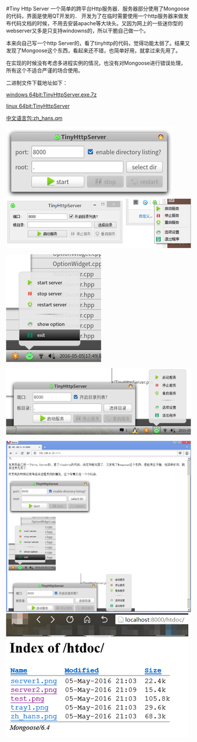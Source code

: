 #Tiny Http Server
一个简单的跨平台Http服务器．服务器部分使用了Mongoose的代码，界面是使用QT开发的．
开发为了在临时需要使用一个http服务器来做发布代码文档的时候，不用去安装apache等大块头。又因为网上的一些迷你型的webserver又多是只支持windowns的，所以干脆自己做一个。

本来向自己写一个http Server的，看了tinyhttp的代码，觉得功能太弱了。结果又发现了Mongoose这个东西，看起来还不错，也简单好用，就拿过来先用了。

在实现的时候没有考虑多进程实例的情况，也没有对Mongoose进行错误处理，所有这个不适合严谨的场合使用。

二进制文件下载地址如下：

[windows 64bit:TinyHttpServer.exe.7z](http://git.oschina.net/oloroso/TinyHttpServer/blob/master/binary/TinyHttpServer.exe.7z)

[linux 64bit:TinyHttpServer](http://git.oschina.net/oloroso/TinyHttpServer/blob/master/binary/TinyHttpServer)

[中文语言包:zh_hans.qm](http://git.oschina.net/oloroso/TinyHttpServer/blob/master/binary/zh_hans.qm)


![s1](htdoc/server1.png)
![s2](htdoc/server2.png)

![2](htdoc/tray1.png)

![3](htdoc/zh_hans.png)

![test](htdoc/test.png)
![test2](htdoc/test2.png)
